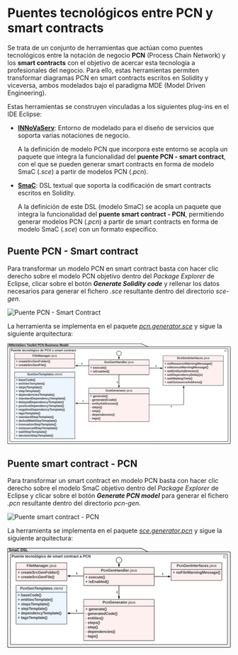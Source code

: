 # Puentes tecnológicos entre PCN y smart contracts

Se trata de un conjunto de herramientas que actúan como puentes tecnológicos entre la notación de negocio **PCN** (Process Chain Network) y los **smart contracts** con el objetivo de acercar esta tecnología a profesionales del negocio. Para ello, estas herramientas permiten transformar diagramas PCN en smart contracts escritos en Solidity y viceversa, ambos modelados bajo el paradigma MDE (Model Driven Engineering).

Estas herramientas se construyen vinculadas a los siguientes plug-ins en el IDE Eclipse:
* [**INNoVaServ**](https://github.com/franciscoperezb/innovaserv_toolkit): Entorno de modelado para el diseño de servicios que soporta varias notaciones de negocio.

  A la definición de modelo PCN que incorpora este entorno se acopla un paquete que integra la funcionalidad del **puente PCN - smart contract**, con el que se pueden generar smart contracts en forma de modelo SmaC (*.sce*) a partir de modelos PCN (*.pcn*).
  
* [**SmaC**](https://github.com/CommITURJC/SmaC): DSL textual que soporta la codificación de smart contracts escritos en Solidity.

  A la definición de este DSL (modelo SmaC) se acopla un paquete que integra la funcionalidad del **puente smart contract - PCN**, permitiendo generar modelos PCN (*.pcn*) a partir de smart contracts en forma de modelo SmaC (*.sce*) con un formato específico.

## Puente PCN - Smart contract

Para transformar un modelo PCN en smart contract basta con hacer clic derecho sobre el modelo PCN objetivo dentro del *Package Explorer* de Eclipse, clicar sobre el botón ***Generate Solidity code*** y rellenar los datos necesarios para generar el fichero *.sce* resultante dentro del directorio *sce-gen*.

![Puente PCN - Smart Contract](https://github.com/alv4rob/PCN-SmartContract-Bridges/blob/main/Videos/PCN-SmartContract_Demo.gif)

La herramienta se implementa en el paquete [*pcn.generator.sce*](https://github.com/alv4rob/PCN-SmartContract-Bridges/blob/main/Plugins/es.kybele.elastic.models.pcn/src/pcn/generator/sce/) y sigue la siguiente arquitectura:

![Arquitectura puente PCN - Smart Contract](https://github.com/alv4rob/PCN-SmartContract-Bridges/blob/main/Images/PCN-SmartContract_Arch.png)

## Puente smart contract - PCN

Para transformar un smart contract en modelo PCN basta con hacer clic derecho sobre el modelo SmaC objetivo dentro del *Package Explorer* de Eclipse y clicar sobre el botón ***Generate PCN model*** para generar el fichero *.pcn* resultante dentro del directorio *pcn-gen*.

![Puente smart contract - PCN](https://github.com/alv4rob/PCN-SmartContract-Bridges/blob/main/Videos/SmartContract-PCN_Demo.gif)

La herramienta se implementa en el paquete [*sce.generator.pcn*](https://github.com/alv4rob/PCN-SmartContract-Bridges/blob/main/Plugins/org.xtext.ui/src/sce/generator/pcn/) y sigue la siguiente arquitectura:

![Arquitectura puente smart contract - PCN](https://github.com/alv4rob/PCN-SmartContract-Bridges/blob/main/Images/SmartContract-PCN_Arch.png)
